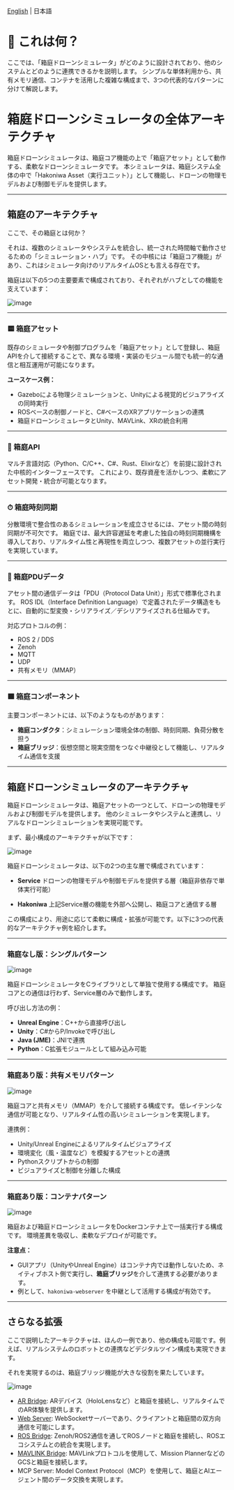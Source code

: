 [English](overview.en.md) | 日本語

# 📘 これは何？
ここでは、「箱庭ドローンシミュレータ」がどのように設計されており、他のシステムとどのように連携できるかを説明します。
シンプルな単体利用から、共有メモリ通信、コンテナを活用した複雑な構成まで、3つの代表的なパターンに分けて解説します。

# 箱庭ドローンシミュレータの全体アーキテクチャ

箱庭ドローンシミュレータは、箱庭コア機能の上で「箱庭アセット」として動作する、柔軟なドローンシミュレータです。
本シミュレータは、箱庭システム全体の中で「Hakoniwa Asset（実行ユニット）」として機能し、ドローンの物理モデルおよび制御モデルを提供します。

---

## 箱庭のアーキテクチャ

ここで、その箱庭とは何か？

それは、複数のシミュレータやシステムを統合し、統一された時間軸で動作させるための「シミュレーション・ハブ」です。
その中核には「箱庭コア機能」があり、これはシミュレータ向けのリアルタイムOSとも言える存在です。

箱庭は以下の5つの主要要素で構成されており、それぞれがハブとしての機能を支えています：

![image](/docs/images/architecture-hakoniwa.png)

---

### 🟨 箱庭アセット

既存のシミュレータや制御プログラムを「箱庭アセット」として登録し、箱庭APIを介して接続することで、異なる環境・実装のモジュール間でも統一的な通信と相互運用が可能になります。

**ユースケース例：**

* Gazeboによる物理シミュレーションと、Unityによる視覚的ビジュアライズの同時実行
* ROSベースの制御ノードと、C#ベースのXRアプリケーションの連携
* 箱庭ドローンシミュレータとUnity、MAVLink、XRの統合利用

---

### 🔌 箱庭API

マルチ言語対応（Python、C/C++、C#、Rust、Elixirなど）を前提に設計された中核的インターフェースです。
これにより、既存資産を活かしつつ、柔軟にアセット開発・統合が可能となります。

---

### ⏱ 箱庭時刻同期

分散環境で整合性のあるシミュレーションを成立させるには、アセット間の時刻同期が不可欠です。
箱庭では、最大許容遅延を考慮した独自の時刻同期機構を導入しており、リアルタイム性と再現性を両立しつつ、複数アセットの並行実行を実現しています。

---

### 📨 箱庭PDUデータ

アセット間の通信データは「PDU（Protocol Data Unit）」形式で標準化されます。
ROS IDL（Interface Definition Language）で定義されたデータ構造をもとに、自動的に型変換・シリアライズ／デシリアライズされる仕組みです。

対応プロトコルの例：

* ROS 2 / DDS
* Zenoh
* MQTT
* UDP
* 共有メモリ（MMAP）

---

### 🟩 箱庭コンポーネント

主要コンポーネントには、以下のようなものがあります：

* **箱庭コンダクタ**：シミュレーション環境全体の制御、時刻同期、負荷分散を担う
* **箱庭ブリッジ**：仮想空間と現実空間をつなぐ中継役として機能し、リアルタイム通信を支援

---

## 箱庭ドローンシミュレータのアーキテクチャ

箱庭ドローンシミュレータは、箱庭アセットの一つとして、ドローンの物理モデルおよび制御モデルを提供します。
他のシミュレータやシステムと連携し、リアルなドローンシミュレーションを実現可能です。

まず、最小構成のアーキテクチャが以下です：

![image](/docs/images/architecture-hakoniwa-drone.png)

箱庭ドローンシミュレータは、以下の2つの主な層で構成されています：

* **Service**
  ドローンの物理モデルや制御モデルを提供する層（箱庭非依存で単体実行可能）

* **Hakoniwa**
  上記Service層の機能を外部へ公開し、箱庭コアと通信する層

この構成により、用途に応じて柔軟に構成・拡張が可能です。以下に3つの代表的なアーキテクチャ例を紹介します。


---

### 箱庭なし版：シングルパターン

![image](/docs/images/architecture-service.png)

箱庭ドローンシミュレータをCライブラリとして単独で使用する構成です。
箱庭コアとの通信は行わず、Service層のみで動作します。

呼び出し方法の例：

* **Unreal Engine**：C++から直接呼び出し
* **Unity**：C#からP/Invokeで呼び出し
* **Java (JME)**：JNIで連携
* **Python**：C拡張モジュールとして組み込み可能

---

### 箱庭あり版：共有メモリパターン

![image](/docs/images/architecture-hakoniwa-drone-1.png)

箱庭コアと共有メモリ（MMAP）を介して接続する構成です。
低レイテンシな通信が可能となり、リアルタイム性の高いシミュレーションを実現します。

連携例：

* Unity/Unreal Engineによるリアルタイムビジュアライズ
* 環境変化（風・温度など）を模擬するアセットとの連携
* Pythonスクリプトからの制御
* ビジュアライズと制御を分離した構成

---

### 箱庭あり版：コンテナパターン

![image](/docs/images/architecture-hakoniwa-drone-2.png)

箱庭および箱庭ドローンシミュレータをDockerコンテナ上で一括実行する構成です。
環境差異を吸収し、柔軟なデプロイが可能です。

**注意点：**

* GUIアプリ（UnityやUnreal Engine）はコンテナ内では動作しないため、ネイティブホスト側で実行し、**箱庭ブリッジ**を介して連携する必要があります。
* 例として、`hakoniwa-webserver` を中継として活用する構成が有効です。


---

## さらなる拡張

ここで説明したアーキテクチャは、ほんの一例であり、他の構成も可能です。例えば、リアルシステムのロボットとの連携などデジタルツイン構成も実現できます。

それを実現するのは、箱庭ブリッジ機能が大きな役割を果たしています。

![image](/docs/images/architecture-bridge.png)

- [AR Bridge](https://github.com/toppers/hakoniwa-ar-bridge):
  ARデバイス（HoloLensなど）と箱庭を接続し、リアルタイムでのAR体験を提供します。
- [Web Server](https://github.com/toppers/hakoniwa-webserver):
   WebSocketサーバーであり、クライアントと箱庭間の双方向通信を可能にします。
- [ROS Bridge](https://github.com/toppers/hakoniwa-bridge):
  Zenoh/ROS2通信を通してROSノードと箱庭を接続し、ROSエコシステムとの統合を実現します。
- [MAVLINK Bridge](https://github.com/toppers/hakoniwa-drone-core/tree/main/mavlink/bridge):
  MAVLinkプロトコルを使用して、Mission PlannerなどのGCSと箱庭を接続します。
- MCP Server:
  Model Context Protocol（MCP）を使用して、箱庭とAIエージェント間のデータ交換を実現します。